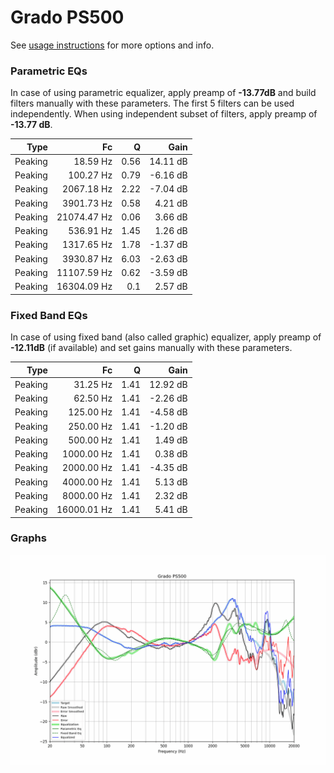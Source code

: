 # Grado PS500
See [usage instructions](https://github.com/jaakkopasanen/AutoEq#usage) for more options and info.

### Parametric EQs
In case of using parametric equalizer, apply preamp of **-13.77dB** and build filters manually
with these parameters. The first 5 filters can be used independently.
When using independent subset of filters, apply preamp of **-13.77 dB**.

| Type    | Fc          |    Q | Gain     |
|--------:|------------:|-----:|---------:|
| Peaking | 18.59 Hz    | 0.56 | 14.11 dB |
| Peaking | 100.27 Hz   | 0.79 | -6.16 dB |
| Peaking | 2067.18 Hz  | 2.22 | -7.04 dB |
| Peaking | 3901.73 Hz  | 0.58 | 4.21 dB  |
| Peaking | 21074.47 Hz | 0.06 | 3.66 dB  |
| Peaking | 536.91 Hz   | 1.45 | 1.26 dB  |
| Peaking | 1317.65 Hz  | 1.78 | -1.37 dB |
| Peaking | 3930.87 Hz  | 6.03 | -2.63 dB |
| Peaking | 11107.59 Hz | 0.62 | -3.59 dB |
| Peaking | 16304.09 Hz | 0.1  | 2.57 dB  |

### Fixed Band EQs
In case of using fixed band (also called graphic) equalizer, apply preamp of **-12.11dB**
(if available) and set gains manually with these parameters.

| Type    | Fc          |    Q | Gain     |
|--------:|------------:|-----:|---------:|
| Peaking | 31.25 Hz    | 1.41 | 12.92 dB |
| Peaking | 62.50 Hz    | 1.41 | -2.26 dB |
| Peaking | 125.00 Hz   | 1.41 | -4.58 dB |
| Peaking | 250.00 Hz   | 1.41 | -1.20 dB |
| Peaking | 500.00 Hz   | 1.41 | 1.49 dB  |
| Peaking | 1000.00 Hz  | 1.41 | 0.38 dB  |
| Peaking | 2000.00 Hz  | 1.41 | -4.35 dB |
| Peaking | 4000.00 Hz  | 1.41 | 5.13 dB  |
| Peaking | 8000.00 Hz  | 1.41 | 2.32 dB  |
| Peaking | 16000.01 Hz | 1.41 | 5.41 dB  |

### Graphs
![](./Grado%20PS500.png)